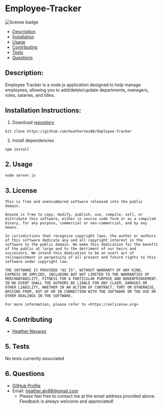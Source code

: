 # Employee-Tracker

![license badge](
      https://img.shields.io/badge/license-Unlicense-blue
      )
  
  * [Description](#description)
  * [Installation](#installation)
  * [Usage](#usage)
  * [Contributing](#contributing)
  * [Tests](#tests)
  * [Questions](#questions)
  
  
## Description:
  Employee Tracker is a node.js application designed to help manage employees, allowing you to add/delete/update departments, managers, roles, salaries, and titles.
  ## Installation Instructions:
  
  1. Download [repository](https://github.com/kheller18/employee-tracker)

	Git clone https://github.com/heathernev88/Employee-Tracker
  2. Install dependencies

	npm install


## 2. Usage

	node server.js
  

## 3. License

	This is free and unencumbered software released into the public domain.

    Anyone is free to copy, modify, publish, use, compile, sell, or
    distribute this software, either in source code form or as a compiled
    binary, for any purpose, commercial or non-commercial, and by any
    means.

    In jurisdictions that recognize copyright laws, the author or authors
    of this software dedicate any and all copyright interest in the
    software to the public domain. We make this dedication for the benefit
    of the public at large and to the detriment of our heirs and
    successors. We intend this dedication to be an overt act of
    relinquishment in perpetuity of all present and future rights to this
    software under copyright law.

    THE SOFTWARE IS PROVIDED "AS IS", WITHOUT WARRANTY OF ANY KIND,
    EXPRESS OR IMPLIED, INCLUDING BUT NOT LIMITED TO THE WARRANTIES OF
    MERCHANTABILITY, FITNESS FOR A PARTICULAR PURPOSE AND NONINFRINGEMENT.
    IN NO EVENT SHALL THE AUTHORS BE LIABLE FOR ANY CLAIM, DAMAGES OR
    OTHER LIABILITY, WHETHER IN AN ACTION OF CONTRACT, TORT OR OTHERWISE,
    ARISING FROM, OUT OF OR IN CONNECTION WITH THE SOFTWARE OR THE USE OR
    OTHER DEALINGS IN THE SOFTWARE.

    For more information, please refer to <https://unlicense.org>


## 4. Contributing

  + [Heather Nevarez](https://github.com/heathernev88)


## 5. Tests

  No tests currently associated


## 6. Questions

  + [GitHub Profile](https://github.com/heathernev88)
  + Email: heather.alv88@gmail.com  
    + Please feel free to contact me at the email address provided above. Feedback is always welcome and appreciated!